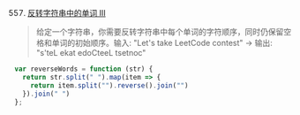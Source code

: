 557. [反转字符串中的单词 III](https://leetcode-cn.com/problems/reverse-words-in-a-string-iii/)
 
> 给定一个字符串，你需要反转字符串中每个单词的字符顺序，同时仍保留空格和单词的初始顺序。输入: "Let's take LeetCode contest" -> 输出: "s'teL ekat edoCteeL tsetnoc" 

```js
var reverseWords = function (str) {
  return str.split(" ").map(item => {
    return item.split("").reverse().join("")
  }).join(" ")
};
```